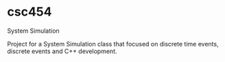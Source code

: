 # csc454
System Simulation

Project for a System Simulation class that focused on discrete time events, discrete events and C++ development.
